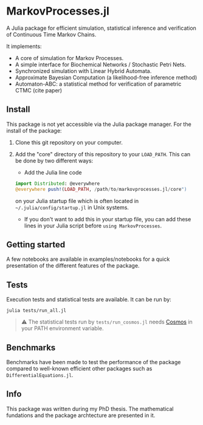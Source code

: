 
MarkovProcesses.jl 
==================

A Julia package for efficient simulation, statistical inference and verification of Continuous Time Markov Chains.

It implements:

* A core of simulation for Markov Processes.
* A simple interface for Biochemical Networks / Stochastic Petri Nets.
* Synchronized simulation with Linear Hybrid Automata.
* Approximate Bayesian Computation (a likelihood-free inference method)
* Automaton-ABC: a statistical method for verification of parametric CTMC (cite paper)

## Install

This package is not yet accessible via the Julia package manager. For the install of the package:

1. Clone this git repository on your computer.
2. Add the "core" directory of this repository to your `LOAD_PATH`. This can be done by two different ways:
    * Add the Julia line code 
    ```julia
    import Distributed: @everywhere
    @everywhere push!(LOAD_PATH, /path/to/markovprocesses.jl/core")
    ```
    on your Julia startup file which is often located in `~/.julia/config/startup.jl` in Unix systems.
    
    * If you don't want to add this in your startup file, you can add these lines in your Julia script before `using MarkovProcesses`.

## Getting started 

A few notebooks are available in examples/notebooks for a quick presentation of the different features of the package.

## Tests

Execution tests and statistical tests are available. It can be run by:

`julia tests/run_all.jl`

> :warning: The statistical tests run by `tests/run_cosmos.jl` needs [Cosmos](http://cosmos.lacl.fr/) in your PATH environment variable.

## Benchmarks

Benchmarks have been made to test the performance of the package compared to well-known efficient other packages such as `DifferentialEquations.jl`.

## Info

This package was written during my PhD thesis. The mathematical fundations and the package archtecture are presented in it.

